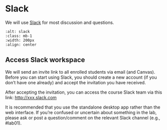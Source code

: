 # Slack

We will use [Slack](https://slack.com/) for most discussion and questions. 


```{image} images/slack.png
:alt: slack
:class: mb-1
:width: 200px
:align: center
```

## Access Slack workspace

We will send an invite link to all enrolled students via email (and Canvas). Before you can start using Slack, you should create a new account (if you don’t have one already) and accept the invitation you have received.

After accepting the invitation, you can access the course Slack team via this link: http://xxx.slack.com

It is recommended that you use the standalone desktop app rather than the web interface. If you’re confused or uncertain about something in the lab, please ask or post a question/comment on the relevant Slack channel (e.g., #lab01). 

